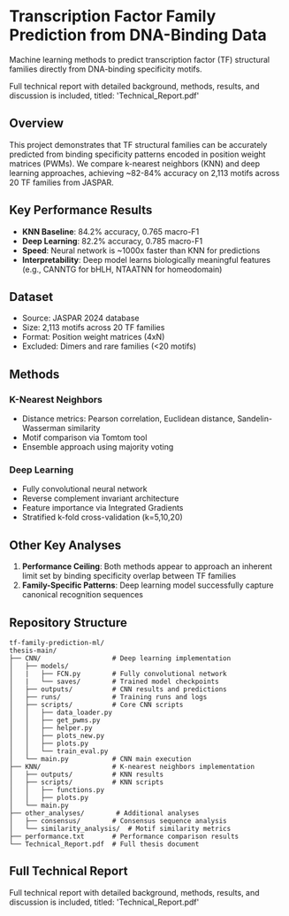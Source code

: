 # Transcription Factor Family Prediction from DNA-Binding Data

Machine learning methods to predict transcription factor (TF) structural families directly from DNA-binding specificity motifs.

Full technical report with detailed background, methods, results, and discussion is included, titled: 'Technical_Report.pdf'

## Overview

This project demonstrates that TF structural families can be accurately predicted from binding specificity patterns encoded in position weight matrices (PWMs). We compare k-nearest neighbors (KNN) and deep learning approaches, achieving ~82-84% accuracy on 2,113 motifs across 20 TF families from JASPAR.

## Key Performance Results

- **KNN Baseline**: 84.2% accuracy, 0.765 macro-F1
- **Deep Learning**: 82.2% accuracy, 0.785 macro-F1
- **Speed**: Neural network is ~1000x faster than KNN for predictions
- **Interpretability**: Deep model learns biologically meaningful features (e.g., CANNTG for bHLH, NTAATNN for homeodomain)

## Dataset

- Source: JASPAR 2024 database
- Size: 2,113 motifs across 20 TF families
- Format: Position weight matrices (4xN)
- Excluded: Dimers and rare families (<20 motifs)

## Methods

### K-Nearest Neighbors
- Distance metrics: Pearson correlation, Euclidean distance, Sandelin-Wasserman similarity
- Motif comparison via Tomtom tool
- Ensemble approach using majority voting

### Deep Learning
- Fully convolutional neural network
- Reverse complement invariant architecture
- Feature importance via Integrated Gradients
- Stratified k-fold cross-validation (k=5,10,20)

## Other Key Analyses

1. **Performance Ceiling**: Both methods appear to approach an inherent limit set by binding specificity overlap between TF families
2. **Family-Specific Patterns**: Deep learning model successfully capture canonical recognition sequences

## Repository Structure

```
tf-family-prediction-ml/
thesis-main/
├── CNN/                  # Deep learning implementation
│   ├── models/            
│   |   ├── FCN.py        # Fully convolutional network  
│   |   └── saves/        # Trained model checkpoints
│   ├── outputs/          # CNN results and predictions
│   ├── runs/             # Training runs and logs
│   ├── scripts/          # Core CNN scripts
│   │   ├── data_loader.py
│   │   ├── get_pwms.py
│   │   ├── helper.py
│   │   ├── plots_new.py
│   │   ├── plots.py
│   │   └── train_eval.py
│   └── main.py           # CNN main execution
├── KNN/                  # K-nearest neighbors implementation
│   ├── outputs/          # KNN results
│   ├── scripts/          # KNN scripts
│   │   ├── functions.py
│   │   ├── plots.py
│   └── main.py
├── other_analyses/        # Additional analyses
│   ├── consensus/        # Consensus sequence analysis
│   └── similarity_analysis/  # Motif similarity metrics
├── performance.txt       # Performance comparison results
└── Technical_Report.pdf  # Full thesis document
```

## Full Technical Report
Full technical report with detailed background, methods, results, and discussion is included, titled: 'Technical_Report.pdf'
